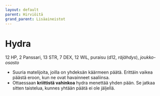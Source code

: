 ```yaml
---
layout: default
parent: Hirviöitä
grand_parent: Lisäaineistot
---
```


# Hydra

12 HP, 2 Panssari, 13 STR, 7 DEX, 12 WIL, puraisu (d12, _räjähdys_), _joukko-osasto_

- Suuria matelijoita, joilla on yhdeksän käärmeen päätä. Erittäin vaikea päästä eroon, kun ne ovat havainneet saaliinsa.
- Ottaessaan **kriittistä vahinkoa** hydra menettää yhden pään. Se jatkaa sitten taistelua, kunnes yhtään päätä ei ole jäljellä.
